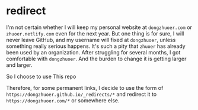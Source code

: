 
# redirect

I'm not certain whether I will keep my personal website at `dongzhuoer.com` or `zhuoer.netlify.com` even for the next year. But one thing is for sure, I will never leave GitHub, and my username will fixed at `dongzhuoer`, unless something really serious happens. It's such a pity that `zhuoer` has already been used by an organization. After struggling for several months, I got comfortable with `dongzhuoer`. And the burden to change it is getting larger and larger.

So I choose to use This repo 

Therefore, for some permanent links, I decide to use the form of `https://dongzhuoer.github.io/_redirects/*` and redirect it to `https://dongzhuoer.com/*` or somewhere else.


